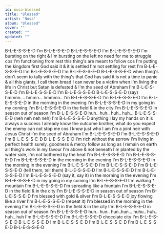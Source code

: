 ```yaml
---
id: nosa-blessed
title: "Blessed"
artist: "Nosa"
album: "Blessed"
cover: ""
created: ""
updated: ""
---
```


B-L-E-S-S-E-D
I'm B-L-E-S-E-D
B-L-E-S-S-E-D
I'm B-L-E-S-S-E-D
I'm bursting on the right
& I'm bursting on the left
no need for me to struggle
cos I'm functioning from rest
this thing's are meant to follow
cos I'm putting the kingdom first
God said it & it is settled
I'm not settling for rest
I'm B-L-E-S-S-E-D
I'm B-L-E-S-S-E-D
I'm B-L-E-S-S-E-D
B-L-E-S-S-E-D
when thing's don't seem to tally
with the thing's that God has said
it is not a time to panic
& all this giants, I call them bread
I can never be a victim
when I'm living the life in Christ
but Satan is defeated & I'm the seed of Abraham
I'm B-L-E-S-S-E-D
I'm B-L-E-S-S-E-D
I'm B-L-E-S-S-E-D
B-L-E-S-S-E-D
(say)  hmmnn.... hmmn... hmmmn..
I'm B-L-E-S-S-E-D
I'm B-L-E-S-S-E-D
I'm  B-L-E-S-S-E-D
in the morning
in the evening
I'm B-L-E-S-S-E-D
in my going
in my coming
I'm B-L-E-S-S-E-D
in the field
& in the city
I'm  B-L-E-S-S-E-D
in season
out of season
I'm B-L-E-S-S-E-D
huh.. huh.. huh.. huh...
B-L-E-S-S-E-D (neh neh neh neh)
I'm B-L-E-S-S-E-D
anything I lay my hands on
it is always a success
I already know the outcome
brother, what do you expect
the enemy can not stop me
cos I know just who I am
i'm a joint heir with Jesus Christ
I'm the seed of Abraham
I'm B-L-E-S-S-E-D
I'm B-L-E-S-S-E-D
I'm B-L-E-S-S-E-D
B-L-E-S-S-E-D
I'm rich without the sorrow
I'm living in perfect health
surely, goodness & mercy follow
as long as I remain on earth
all thing's work in my favour
I'm above & not beneath
I'm planted by the water side, I'm not bothered by the heat
I'm B-L-E-S-S-E-D
I'm B-L-E-S-S-E-D
I'm B-L-E-S-S-E-D
in the morning
in the evening
I'm B-L-E-S-S-E-D
in the morning
in the evening
I'm B-L-E-S-S-E-D
I'm B-L-E-S-S-E-D
I'm B-L-E-S-S-E-D
(tell them, tell them) B-L-E-S-S-E-D
I'm B-L-E-S-S-E-D
I'm B-L-E-S-S-E-D
I'm B-L-E-S-S-E-D
(say it, say it)
in the  morning
in the evening
I'm B-L-E-S-S-E-D
in my going
in my coming
I'm  B-L-E-S-S-E-D
I'm walking * mountain
I'm B-L-E-S-S-E-D
I'm spreading like a fountain
I'm B-L-E-S-S-E-D
in the field
& in the city
I'm B-L-E-S-S-E-D
in season
out of season
I'm B-L-E-S-S-E-D
I'm blessed with gold & silver
I'm B-L-E-S-S-E-D
joy flowing like a river
I'm  B-L-E-S-S-E-D
(repeat it)
I'm blessed
in the morning
in the evening
I'm B-L-E-S-S-E-D
in the field
& in the city
I'm B-L-E-S-S-E-D
in season
out of season
I'm B-L-E-S-S-E-D
hun.. hun.. hun..hun... huhu.. huh.. huh...huh
I'm B-L-E-S-S-E-D
I'm B-L-E-S-S-E-D
chocolate city
I'm B-L-E-S-S-E-D
B-L-E-S-S-E-D
I'm B-L-E-S-S-E-D
I'm B-L-E-S-S-E-D
I'm B-L-E-S-S-E-D
B-L-E-S-S-E-D